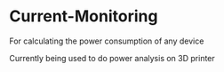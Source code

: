 # Current-Monitoring
For calculating the power consumption of any device

Currently being used to do power analysis on 3D printer
